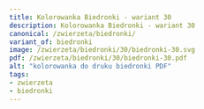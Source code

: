 ```yaml
---
title: Kolorowanka Biedronki - wariant 30
description: Kolorowanka Biedronki - wariant 30
canonical: /zwierzeta/biedronki/
variant_of: biedronki
image: /zwierzeta/biedronki/30/biedronki-30.svg
pdf: /zwierzeta/biedronki/30/biedronki-30.pdf
alt: "kolorowanka do druku biedronki PDF"
tags:
- zwierzeta
- biedronki
---
```

